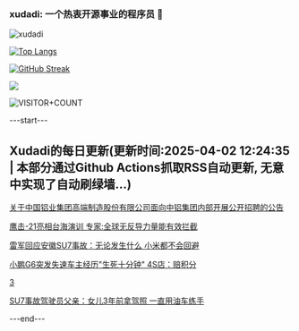 ### xudadi: 一个热衷开源事业的程序员 👋

![xudadi](https://github-readme-stats-git-masterorgs-github-readme-stats-team.vercel.app/api?username=xudadi)

[![Top Langs](https://github-readme-stats.vercel.app/api/top-langs/?username=xudadi)](https://github.com/anuraghazra/github-readme-stats)

[![GitHub Streak](https://streak-stats.demolab.com?user=xudadi&locale=zh_Hans)](https://git.io/streak-stats)

![](https://raw.githubusercontent.com/xudadi/xudadi/main/assets/github-contribution-grid-snake.svg)

![VISITOR+COUNT](https://komarev.com/ghpvc/?username=xudadi&label=VISITOR+COUNT)


---start---

## Xudadi的每日更新(更新时间:2025-04-02 12:24:35 | 本部分通过Github Actions抓取RSS自动更新, 无意中实现了自动刷绿墙...)

[关于中国铝业集团高端制造股份有限公司面向中铝集团内部开展公开招聘的公告](https://www.gongkaoleida.com/article/2344378)

[鹰击-21亮相台海演训 专家:全球无反导力量能有效拦截](https://m.163.com/news/article/JS2UB0GO05504DPG.html)

[雷军回应安徽SU7事故：无论发生什么 小米都不会回避](https://m.163.com/news/article/JS3G4SLO0534A4SC.html)

[小鹏G6突发失速车主经历"生死十分钟" 4S店：赔积分](https://m.163.com/news/article/JS3FT73205561G0D.html)

[3](https://m.163.com/touch/news/sub/domestic)

[SU7事故驾驶员父亲：女儿3年前拿驾照 一直用油车练手](https://m.163.com/news/article/JS3DCCV70519DTSV.html)

---end---
